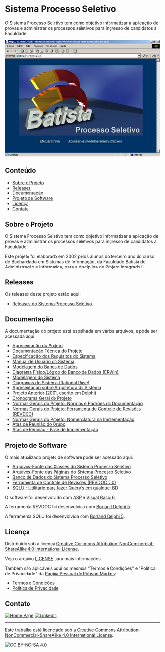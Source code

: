 # Sistema Processo Seletivo
O Sistema Processo Seletivo tem como objetivo informatizar a aplicação de provas e administrar os processos seletivos para ingresso de candidatos à Faculdade.

![](https://github.com/robsonsmartins/processoseletivo/blob/main/images/main.png)

## Conteúdo

* [Sobre o Projeto](#sobre-o-projeto)
* [Releases](#releases)
* [Documentação](#documentação)
* [Projeto de Software](#projeto-de-software)
* [Licença](#licença)
* [Contato](#contato)

## Sobre o Projeto

O Sistema Processo Seletivo tem como objetivo informatizar a aplicação de provas e administrar os processos seletivos para ingresso de candidatos à Faculdade.

Este projeto foi elaborado em 2002 pelos alunos do terceiro ano do curso de Bacharelado em Sistemas de Informação, da Faculdade Batista de Administração e Informática,
para a disciplina de Projeto Integrado II.

## Releases

Os releases deste projeto estão aqui:

- [Releases do Sistema Processo Seletivo](https://github.com/robsonsmartins/processoseletivo/releases).

## Documentação

A documentação do projeto está espalhada em vários arquivos, e pode ser acessada aqui:

- [Apresentação do Projeto](https://github.com/robsonsmartins/processoseletivo/blob/main/afp01/afp01.pdf)
- [Documentação Técnica do Projeto](https://github.com/robsonsmartins/processoseletivo/blob/main/dfp01/dfp01.pdf)
- [Especificação dos Requisitos do Sistema](https://github.com/robsonsmartins/processoseletivo/blob/main/ers01/ers01.pdf)
- [Manual de Usuário do Sistema](https://github.com/robsonsmartins/processoseletivo/blob/main/man01/man01.pdf)
- [Modelagem do Banco de Dados](https://github.com/robsonsmartins/processoseletivo/blob/main/mdb01/mdb01.pdf)
- [Diagrama Físico/Lógico do Banco de Dados (ERWin)](https://github.com/robsonsmartins/processoseletivo/blob/main/mdb02)
- [Modelagem do Sistema](https://github.com/robsonsmartins/processoseletivo/blob/main/mds01/mds01.pdf)
- [Diagramas do Sistema (Rational Rose)](https://github.com/robsonsmartins/processoseletivo/blob/main/mds02)
- [Apresentação sobre Arquitetura do Sistema](https://github.com/robsonsmartins/processoseletivo/blob/main/mds03/mds03.pdf)
- [Projeto Anterior (2001, escrito em Delphi)](https://github.com/robsonsmartins/processoseletivo/blob/main/ngp00)
- [Cronograma Geral do Projeto](https://github.com/robsonsmartins/processoseletivo/blob/main/ngp03/ngp03.pdf)
- [Normas Gerais do Projeto: Normas e Padrões da Documentação](https://github.com/robsonsmartins/processoseletivo/blob/main/ngp01/ngp01.pdf)
- [Normas Gerais do Projeto: Ferramenta de Controle de Revisões (REVDOC)](https://github.com/robsonsmartins/processoseletivo/blob/main/ngp02/ngp02.pdf)
- [Normas Gerais do Projeto: Nomenclatura na Implementação](https://github.com/robsonsmartins/processoseletivo/blob/main/ngp04/ngp04.pdf)
- [Atas de Reunião do Grupo](https://github.com/robsonsmartins/processoseletivo/blob/main/ras01/ras01.pdf)
- [Atas de Reunião - Fase de Implementação](https://github.com/robsonsmartins/processoseletivo/blob/main/ras02)

## Projeto de Software

O mais atualizado projeto de software pode ser acessado aqui:

- [Arquivos-Fonte das Classes do Sistema Processo Seletivo](https://github.com/robsonsmartins/processoseletivo/blob/main/cfp01)
- [Arquivos-Fonte das Páginas do Sistema Processo Seletivo](https://github.com/robsonsmartins/processoseletivo/blob/main/cfp02)
- [Banco de Dados do Sistema Processo Seletivo](https://github.com/robsonsmartins/processoseletivo/blob/main/mdb03)
- [Ferramenta de Controle de Revisões (REVDOC 2.0)](https://github.com/robsonsmartins/processoseletivo/blob/main/revdoc)
- [SQLU - Utilitário para fazer Query's em qualquer BD](https://github.com/robsonsmartins/processoseletivo/blob/main/utl01)

O software foi desenvolvido com [ASP](https://en.wikipedia.org/wiki/Active_Server_Pages) e [Visual Basic 6](https://en.wikipedia.org/wiki/Visual_Basic_(classic)).

A ferramenta REVDOC foi desenvolvida com [Borland Delphi 5](https://en.wikipedia.org/wiki/Borland_Delphi).

A ferramenta SQLU foi desenvolvida com [Borland Delphi 5](https://en.wikipedia.org/wiki/Borland_Delphi).

## Licença

Distribuído sob a licença [Creative Commons Attribution-NonCommercial-ShareAlike 4.0 International License][cc-by-nc-sa]. 

Veja o arquivo [LICENSE](https://github.com/robsonsmartins/processoseletivo/blob/main/LICENSE) para mais informações.

Também são aplicáveis aqui os mesmos "Termos e Condições" e "Política de Privacidade" da [Página Pessoal de Robson Martins](https://www.robsonmartins.com):

- [Termos e Condições](https://www.robsonmartins.com/content/policy/terms.php)
- [Política de Privacidade](https://www.robsonmartins.com/content/policy/privacy.php)

## Contato

[![Home Page][contact-site-shield]][contact-site-url] [![LinkedIn][contact-linkedin-shield]][contact-linkedin-url]

---

Este trabalho está licenciado sob a [Creative Commons Attribution-NonCommercial-ShareAlike 4.0 International License][cc-by-nc-sa].

[![CC BY-NC-SA 4.0][cc-by-nc-sa-image]][cc-by-nc-sa]

[cc-by-nc-sa]: http://creativecommons.org/licenses/by-nc-sa/4.0/
[cc-by-nc-sa-image]: https://licensebuttons.net/l/by-nc-sa/4.0/88x31.png

[contact-site-shield]: https://img.shields.io/badge/Home%20Page-robsonmartins.com-green?style=plastic
[contact-site-url]: https://www.robsonmartins.com
[contact-linkedin-shield]: https://img.shields.io/badge/LinkedIn-robsonmartins-blue?style=plastic
[contact-linkedin-url]: https://www.linkedin.com/in/robsonmartins/
